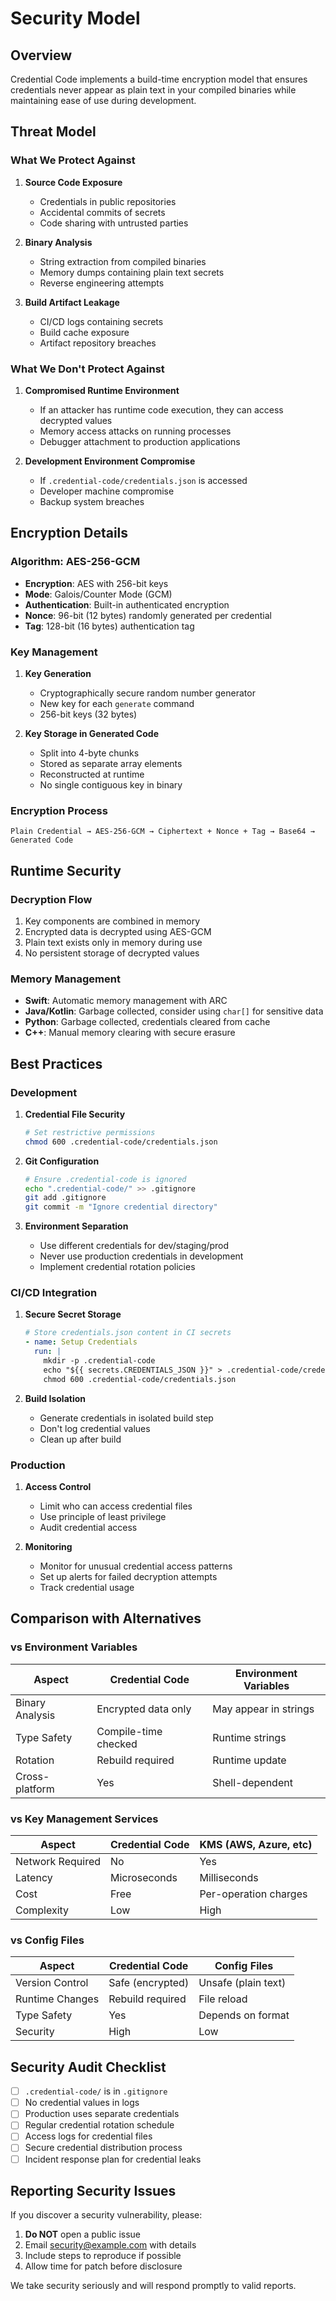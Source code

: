 # Security Model

## Overview

Credential Code implements a build-time encryption model that ensures credentials never appear as plain text in your compiled binaries while maintaining ease of use during development.

## Threat Model

### What We Protect Against

1. **Source Code Exposure**
   - Credentials in public repositories
   - Accidental commits of secrets
   - Code sharing with untrusted parties

2. **Binary Analysis**
   - String extraction from compiled binaries
   - Memory dumps containing plain text secrets
   - Reverse engineering attempts

3. **Build Artifact Leakage**
   - CI/CD logs containing secrets
   - Build cache exposure
   - Artifact repository breaches

### What We Don't Protect Against

1. **Compromised Runtime Environment**
   - If an attacker has runtime code execution, they can access decrypted values
   - Memory access attacks on running processes
   - Debugger attachment to production applications

2. **Development Environment Compromise**
   - If `.credential-code/credentials.json` is accessed
   - Developer machine compromise
   - Backup system breaches

## Encryption Details

### Algorithm: AES-256-GCM

- **Encryption**: AES with 256-bit keys
- **Mode**: Galois/Counter Mode (GCM)
- **Authentication**: Built-in authenticated encryption
- **Nonce**: 96-bit (12 bytes) randomly generated per credential
- **Tag**: 128-bit (16 bytes) authentication tag

### Key Management

1. **Key Generation**
   - Cryptographically secure random number generator
   - New key for each `generate` command
   - 256-bit keys (32 bytes)

2. **Key Storage in Generated Code**
   - Split into 4-byte chunks
   - Stored as separate array elements
   - Reconstructed at runtime
   - No single contiguous key in binary

### Encryption Process

```
Plain Credential → AES-256-GCM → Ciphertext + Nonce + Tag → Base64 → Generated Code
```

## Runtime Security

### Decryption Flow

1. Key components are combined in memory
2. Encrypted data is decrypted using AES-GCM
3. Plain text exists only in memory during use
4. No persistent storage of decrypted values

### Memory Management

- **Swift**: Automatic memory management with ARC
- **Java/Kotlin**: Garbage collected, consider using `char[]` for sensitive data
- **Python**: Garbage collected, credentials cleared from cache
- **C++**: Manual memory clearing with secure erasure

## Best Practices

### Development

1. **Credential File Security**
   ```bash
   # Set restrictive permissions
   chmod 600 .credential-code/credentials.json
   ```

2. **Git Configuration**
   ```bash
   # Ensure .credential-code is ignored
   echo ".credential-code/" >> .gitignore
   git add .gitignore
   git commit -m "Ignore credential directory"
   ```

3. **Environment Separation**
   - Use different credentials for dev/staging/prod
   - Never use production credentials in development
   - Implement credential rotation policies

### CI/CD Integration

1. **Secure Secret Storage**
   ```yaml
   # Store credentials.json content in CI secrets
   - name: Setup Credentials
     run: |
       mkdir -p .credential-code
       echo "${{ secrets.CREDENTIALS_JSON }}" > .credential-code/credentials.json
       chmod 600 .credential-code/credentials.json
   ```

2. **Build Isolation**
   - Generate credentials in isolated build step
   - Don't log credential values
   - Clean up after build

### Production

1. **Access Control**
   - Limit who can access credential files
   - Use principle of least privilege
   - Audit credential access

2. **Monitoring**
   - Monitor for unusual credential access patterns
   - Set up alerts for failed decryption attempts
   - Track credential usage

## Comparison with Alternatives

### vs Environment Variables

| Aspect | Credential Code | Environment Variables |
|--------|----------------|---------------------|
| Binary Analysis | Encrypted data only | May appear in strings |
| Type Safety | Compile-time checked | Runtime strings |
| Rotation | Rebuild required | Runtime update |
| Cross-platform | Yes | Shell-dependent |

### vs Key Management Services

| Aspect | Credential Code | KMS (AWS, Azure, etc) |
|--------|----------------|---------------------|
| Network Required | No | Yes |
| Latency | Microseconds | Milliseconds |
| Cost | Free | Per-operation charges |
| Complexity | Low | High |

### vs Config Files

| Aspect | Credential Code | Config Files |
|--------|----------------|---------------------|
| Version Control | Safe (encrypted) | Unsafe (plain text) |
| Runtime Changes | Rebuild required | File reload |
| Type Safety | Yes | Depends on format |
| Security | High | Low |

## Security Audit Checklist

- [ ] `.credential-code/` is in `.gitignore`
- [ ] No credential values in logs
- [ ] Production uses separate credentials
- [ ] Regular credential rotation schedule
- [ ] Access logs for credential files
- [ ] Secure credential distribution process
- [ ] Incident response plan for credential leaks

## Reporting Security Issues

If you discover a security vulnerability, please:

1. **Do NOT** open a public issue
2. Email security@example.com with details
3. Include steps to reproduce if possible
4. Allow time for patch before disclosure

We take security seriously and will respond promptly to valid reports.